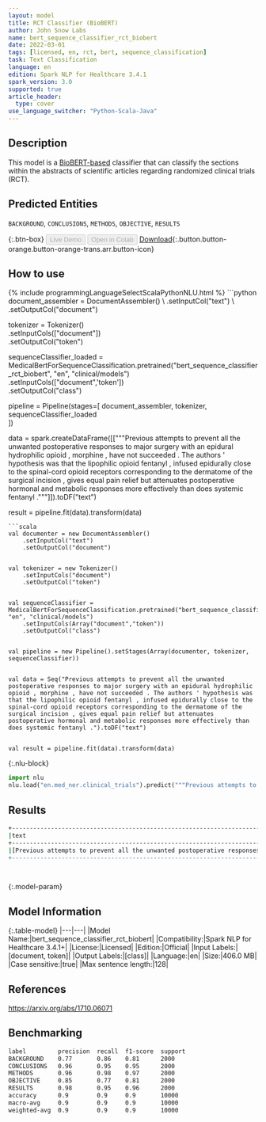 ```yaml
---
layout: model
title: RCT Classifier (BioBERT)
author: John Snow Labs
name: bert_sequence_classifier_rct_biobert
date: 2022-03-01
tags: [licensed, en, rct, bert, sequence_classification]
task: Text Classification
language: en
edition: Spark NLP for Healthcare 3.4.1
spark_version: 3.0
supported: true
article_header:
  type: cover
use_language_switcher: "Python-Scala-Java"
---
```



## Description


This model is a [BioBERT-based](https://github.com/dmis-lab/biobert) classifier that can classify the sections within the abstracts of scientific articles regarding randomized clinical trials (RCT).


## Predicted Entities


`BACKGROUND`, `CONCLUSIONS`, `METHODS`, `OBJECTIVE`, `RESULTS`


{:.btn-box}
<button class="button button-orange" disabled>Live Demo</button>
<button class="button button-orange" disabled>Open in Colab</button>
[Download](https://s3.amazonaws.com/auxdata.johnsnowlabs.com/clinical/models/bert_sequence_classifier_rct_biobert_en_3.4.1_3.0_1646127001699.zip){:.button.button-orange.button-orange-trans.arr.button-icon}


## How to use






<div class="tabs-box" markdown="1">
{% include programmingLanguageSelectScalaPythonNLU.html %}
```python
document_assembler = DocumentAssembler() \
    .setInputCol("text") \
    .setOutputCol("document")


tokenizer = Tokenizer() \
    .setInputCols(["document"]) \
    .setOutputCol("token")


sequenceClassifier_loaded = MedicalBertForSequenceClassification.pretrained("bert_sequence_classifier_rct_biobert", "en", "clinical/models")\
  .setInputCols(["document",'token'])\
  .setOutputCol("class")


pipeline = Pipeline(stages=[
    document_assembler, 
    tokenizer,
    sequenceClassifier_loaded   
])


data = spark.createDataFrame([["""Previous attempts to prevent all the unwanted postoperative responses to major surgery with an epidural hydrophilic opioid , morphine , have not succeeded . The authors ' hypothesis was that the lipophilic opioid fentanyl , infused epidurally close to the spinal-cord opioid receptors corresponding to the dermatome of the surgical incision , gives equal pain relief but attenuates postoperative hormonal and metabolic responses more effectively than does systemic fentanyl ."""]]).toDF("text")


result = pipeline.fit(data).transform(data)
```
```scala
val documenter = new DocumentAssembler() 
    .setInputCol("text") 
    .setOutputCol("document")


val tokenizer = new Tokenizer()
    .setInputCols("document")
    .setOutputCol("token")


val sequenceClassifier = MedicalBertForSequenceClassification.pretrained("bert_sequence_classifier_rct_biobert", "en", "clinical/models")
    .setInputCols(Array("document","token"))
    .setOutputCol("class")


val pipeline = new Pipeline().setStages(Array(documenter, tokenizer, sequenceClassifier))


val data = Seq("Previous attempts to prevent all the unwanted postoperative responses to major surgery with an epidural hydrophilic opioid , morphine , have not succeeded . The authors ' hypothesis was that the lipophilic opioid fentanyl , infused epidurally close to the spinal-cord opioid receptors corresponding to the dermatome of the surgical incision , gives equal pain relief but attenuates postoperative hormonal and metabolic responses more effectively than does systemic fentanyl .").toDF("text")


val result = pipeline.fit(data).transform(data)
```


{:.nlu-block}
```python
import nlu
nlu.load("en.med_ner.clinical_trials").predict("""Previous attempts to prevent all the unwanted postoperative responses to major surgery with an epidural hydrophilic opioid , morphine , have not succeeded . The authors ' hypothesis was that the lipophilic opioid fentanyl , infused epidurally close to the spinal-cord opioid receptors corresponding to the dermatome of the surgical incision , gives equal pain relief but attenuates postoperative hormonal and metabolic responses more effectively than does systemic fentanyl .""")
```

</div>


## Results


```bash
+---------------------------------------------------------------------------------------------------------------------------------------------------------------------------------------------------------------------------------------------------------------------------------------------------------------------------------------------------------------------------------------------------------------------------------------------------------------------------------------------+------------+
|text                                                                                                                                                                                                                                                                                                                                                                                                                                                                                         |class       |
+---------------------------------------------------------------------------------------------------------------------------------------------------------------------------------------------------------------------------------------------------------------------------------------------------------------------------------------------------------------------------------------------------------------------------------------------------------------------------------------------+------------+
|[Previous attempts to prevent all the unwanted postoperative responses to major surgery with an epidural hydrophilic opioid , morphine , have not succeeded . The authors ' hypothesis was that the lipophilic opioid fentanyl , infused epidurally close to the spinal-cord opioid receptors corresponding to the dermatome of the surgical incision , gives equal pain relief but attenuates postoperative hormonal and metabolic responses more effectively than does systemic fentanyl .]|[BACKGROUND]|
+---------------------------------------------------------------------------------------------------------------------------------------------------------------------------------------------------------------------------------------------------------------------------------------------------------------------------------------------------------------------------------------------------------------------------------------------------------------------------------------------+------------+




```


{:.model-param}
## Model Information


{:.table-model}
|---|---|
|Model Name:|bert_sequence_classifier_rct_biobert|
|Compatibility:|Spark NLP for Healthcare 3.4.1+|
|License:|Licensed|
|Edition:|Official|
|Input Labels:|[document, token]|
|Output Labels:|[class]|
|Language:|en|
|Size:|406.0 MB|
|Case sensitive:|true|
|Max sentence length:|128|


## References


https://arxiv.org/abs/1710.06071


## Benchmarking


```bash
label         precision  recall  f1-score  support
BACKGROUND    0.77       0.86    0.81      2000   
CONCLUSIONS   0.96       0.95    0.95      2000   
METHODS       0.96       0.98    0.97      2000   
OBJECTIVE     0.85       0.77    0.81      2000   
RESULTS       0.98       0.95    0.96      2000   
accuracy      0.9        0.9     0.9       10000  
macro-avg     0.9        0.9     0.9       10000  
weighted-avg  0.9        0.9     0.9       10000  
```
